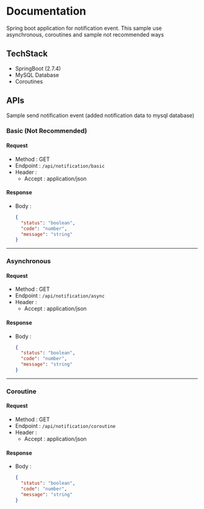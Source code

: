 # Documentation

Spring boot application for notification event. This sample use asynchronous, coroutines and sample not recommended ways

## TechStack

- SpringBoot (2.7.4)
- MySQL Database
- Coroutines

## APIs

Sample send notification event (added notification data to mysql database)

### Basic (Not Recommended)

#### Request
- Method : GET
- Endpoint : ``/api/notification/basic``
- Header :
  - Accept : application/json

#### Response
- Body :
    ```json
    {
      "status": "boolean",
      "code": "number",
      "message": "string"
    }
    ```

---

### Asynchronous

#### Request
- Method : GET
- Endpoint : ``/api/notification/async``
- Header :
    - Accept : application/json

#### Response
- Body :
    ```json
    {
      "status": "boolean",
      "code": "number",
      "message": "string"
    }
    ```

---

### Coroutine

#### Request
- Method : GET
- Endpoint : ``/api/notification/coroutine``
- Header :
    - Accept : application/json

#### Response
- Body :
    ```json
    {
      "status": "boolean",
      "code": "number",
      "message": "string"
    }
    ```